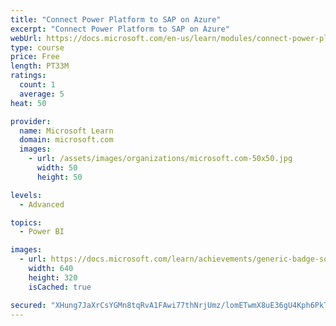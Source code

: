 ```yaml
---
title: "Connect Power Platform to SAP on Azure"
excerpt: "Connect Power Platform to SAP on Azure"
webUrl: https://docs.microsoft.com/en-us/learn/modules/connect-power-platform-to-sap-azure/
type: course
price: Free
length: PT33M
ratings:
  count: 1
  average: 5
heat: 50

provider:
  name: Microsoft Learn
  domain: microsoft.com
  images:
    - url: /assets/images/organizations/microsoft.com-50x50.jpg
      width: 50
      height: 50

levels:
  - Advanced

topics:
  - Power BI

images:
  - url: https://docs.microsoft.com/learn/achievements/generic-badge-social.png
    width: 640
    height: 320
    isCached: true

secured: "XHung7JaXrCsYGMn8tqRvA1FAwi77thNrjUmz/lomETwmX8uE36gU4Kph6PkTulkZjvppFoXoFe9E04Mpts+sn96sB1AxEvyRDE4rnYA/CWlu0Yp/CrVLWiHdSJvnaFYIWKgitbKiYBRoS4XcJJg3vBf4pP8zIMC4JRdRUhn2Wx2msQFuin+uk85lZNcSQZLFxRS0jEISwhUpOHnu1/bF0y93aYVqWpD9ObxM0ho6mFTIyfKR0q46nKhyi8K4hLdwOhpMDF8tX4Y3pc/g600rKhRpx+zKiC6KjiHwrWoDgg7VxWsqqGl6+BfXleR/E9f9G4TAIxF8x41WLu2TYi84bWYvno/1ZDEoURnLviikqou2wzVCv49ZfzipRvwrN6qAxe0uBJBcoCc1I0v7f0kWo50i1kJzLiHvgGNUVtE5xc=;Oib9V+RWeP2pkx/VG96zSg=="
---
```


